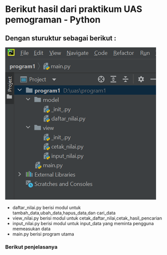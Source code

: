 # Berikut hasil dari praktikum UAS pemograman - Python
## Dengan sturuktur sebagai berikut :
![gambar1](ssuas/prog.png)
* daftar_nilai.py berisi modul untuk tambah_data,ubah_data,hapus_data,dan cari_data
* view_nilai.py berisi modul untuk cetak_daftar_nilai,cetak_hasil_pencarian
* input_nilai.py berisi modul untuk input_data yang meminta pengguna memeasukan data
* main.py berisi program utama 
### Berikut penjelasanya 
